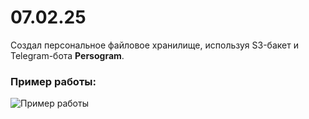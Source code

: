 # 07.02.25

Cоздал персональное файловое хранилище, используя S3-бакет и Telegram-бота **Persogram**. 

### Пример работы:
![Пример работы](https://s3.akarmain.ru/S/klJmal.gif)
